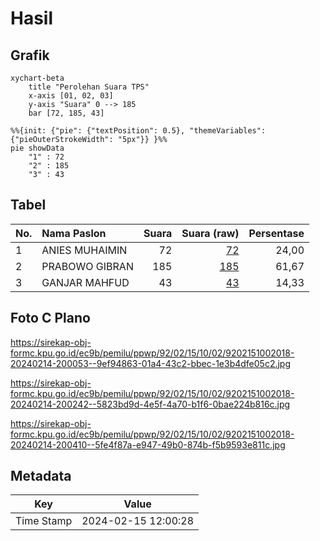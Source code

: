 # Hasil

## Grafik

```mermaid
xychart-beta
    title "Perolehan Suara TPS"
    x-axis [01, 02, 03]
    y-axis "Suara" 0 --> 185
    bar [72, 185, 43]
```

```mermaid
%%{init: {"pie": {"textPosition": 0.5}, "themeVariables": {"pieOuterStrokeWidth": "5px"}} }%%
pie showData
    "1" : 72
    "2" : 185
    "3" : 43
```

## Tabel

| No. | Nama Paslon    | Suara | Suara (raw) | Persentase |
|:--- |:-------------- | -----:| -----------:| ----------:|
| 1   | ANIES MUHAIMIN | 72    | [72][p-1]   | 24,00      |
| 2   | PRABOWO GIBRAN | 185   | [185][p-2]  | 61,67      |
| 3   | GANJAR MAHFUD  | 43    | [43][p-3]   | 14,33      |


[p-1]: https://github.com/gigit-pemilu/pemilu-2024-92-papua-barat/blob/main/pilpres/hitung-suara/sub/92-papua-barat/sub/02-manokwari/sub/15-manokwari-selatan/sub/1002-anday/sub/018-tps/sub/paslon-1.txt
[p-2]: https://github.com/gigit-pemilu/pemilu-2024-92-papua-barat/blob/main/pilpres/hitung-suara/sub/92-papua-barat/sub/02-manokwari/sub/15-manokwari-selatan/sub/1002-anday/sub/018-tps/sub/paslon-2.txt
[p-3]: https://github.com/gigit-pemilu/pemilu-2024-92-papua-barat/blob/main/pilpres/hitung-suara/sub/92-papua-barat/sub/02-manokwari/sub/15-manokwari-selatan/sub/1002-anday/sub/018-tps/sub/paslon-3.txt

## Foto C Plano

https://sirekap-obj-formc.kpu.go.id/ec9b/pemilu/ppwp/92/02/15/10/02/9202151002018-20240214-200053--9ef94863-01a4-43c2-bbec-1e3b4dfe05c2.jpg

https://sirekap-obj-formc.kpu.go.id/ec9b/pemilu/ppwp/92/02/15/10/02/9202151002018-20240214-200242--5823bd9d-4e5f-4a70-b1f6-0bae224b816c.jpg

https://sirekap-obj-formc.kpu.go.id/ec9b/pemilu/ppwp/92/02/15/10/02/9202151002018-20240214-200410--5fe4f87a-e947-49b0-874b-f5b9593e811c.jpg


## Metadata

| Key        | Value               |
| ---------- | ------------------- |
| Time Stamp | 2024-02-15 12:00:28 |



